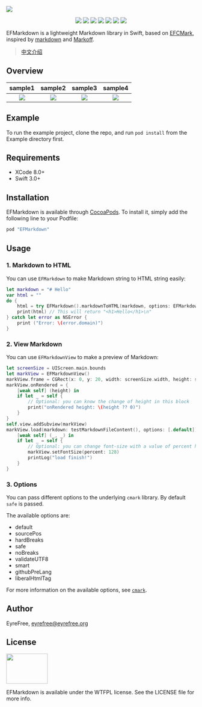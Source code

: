 ![](https://raw.githubusercontent.com/EyreFree/EFMarkdown/master/assets/EFMarkdown.png)

<p align="center">
<a href="https://travis-ci.org/EyreFree/EFMarkdown"><img src="http://img.shields.io/travis/EyreFree/EFMarkdown.svg"></a>
<a href="http://cocoapods.org/pods/EFMarkdown"><img src="https://img.shields.io/cocoapods/v/EFMarkdown.svg?style=flat"></a>
<a href="http://cocoapods.org/pods/EFMarkdown"><img src="https://img.shields.io/cocoapods/p/EFMarkdown.svg?style=flat"></a>
<a href="https://raw.githubusercontent.com/EyreFree/EFMarkdown/master/LICENSE"><img src="https://img.shields.io/cocoapods/l/EFMarkdown.svg?style=flat"></a>
<a href="https://twitter.com/EyreFree777"><img src="https://img.shields.io/badge/twitter-@EyreFree777-blue.svg?style=flat"></a>
<a href="http://weibo.com/eyrefree777"><img src="https://img.shields.io/badge/weibo-@EyreFree-red.svg?style=flat"></a>
<img src="https://img.shields.io/badge/made%20with-%3C3-orange.svg">
</p>

EFMarkdown is a lightweight Markdown library in Swift, based on [EFCMark](https://github.com/EyreFree/EFCMark), inspired by [markdown](https://github.com/vapor-community/markdown) and [Markoff](https://github.com/thoughtbot/Markoff).

> [中文介绍](https://github.com/EyreFree/EFMarkdown/blob/master/README_CN.md)

## Overview

sample1|sample2|sample3|sample4  
:---------------------:|:---------------------:|:---------------------:|:---------------------:
![](https://raw.githubusercontent.com/EyreFree/EFMarkdown/master/assets/sample1.png)|![](https://raw.githubusercontent.com/EyreFree/EFMarkdown/master/assets/sample2.jpg)|![](https://raw.githubusercontent.com/EyreFree/EFMarkdown/master/assets/sample3.png)|![](https://raw.githubusercontent.com/EyreFree/EFMarkdown/master/assets/sample4.jpg)  

## Example

To run the example project, clone the repo, and run `pod install` from the Example directory first.

## Requirements

- XCode 8.0+
- Swift 3.0+

## Installation

EFMarkdown is available through [CocoaPods](http://cocoapods.org). To install
it, simply add the following line to your Podfile:

```ruby
pod "EFMarkdown"
```

## Usage

### 1. Markdown to HTML

You can use `EFMarkdown` to make Markdown string to HTML string easily:

```swift
let markdown = "# Hello"
var html = ""
do {
    html = try EFMarkdown().markdownToHTML(markdown, options: EFMarkdownOptions.safe)
    print(html) // This will return "<h1>Hello</h1>\n"
} catch let error as NSError {
    print ("Error: \(error.domain)")
}
```

### 2. View Markdown

You can use `EFMarkdownView` to make a preview of Markdown:

```swift
let screenSize = UIScreen.main.bounds
let markView = EFMarkdownView()
markView.frame = CGRect(x: 0, y: 20, width: screenSize.width, height: screenSize.height - 20)
markView.onRendered = {
    [weak self] (height) in
    if let _ = self {
        // Optional: you can know the change of height in this block
        print("onRendered height: \(height ?? 0)")
    }
}
self.view.addSubview(markView)
markView.load(markdown: testMarkdownFileContent(), options: [.default]) {
    [weak self] (_, _) in
    if let _ = self {
        // Optional: you can change font-size with a value of percent here
        markView.setFontSize(percent: 128)
        printLog("load finish!")
    }
}
```

### 3. Options

You can pass different options to the underlying `cmark` library. By default `safe` is passed.

The available options are:

* default
* sourcePos
* hardBreaks
* safe
* noBreaks
* validateUTF8
* smart
* githubPreLang
* liberalHtmlTag

For more information on the available options, see [`cmark`](https://github.com/github/cmark).

## Author

EyreFree, eyrefree@eyrefree.org

## License

<img src='http://www.wtfpl.net/wp-content/uploads/2012/12/logo-220x160.png' width='110' height='80'/>

EFMarkdown is available under the WTFPL license. See the LICENSE file for more info.
